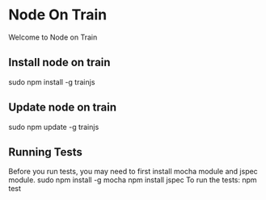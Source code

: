 # Node On Train
Welcome to Node on Train

## Install node on train
sudo npm install -g trainjs

## Update node on train
sudo npm update -g trainjs

## Running Tests
Before you run tests, you may need to first install mocha module and jspec module.
	sudo npm install -g mocha
	npm install jspec
To run the tests:
	npm test
